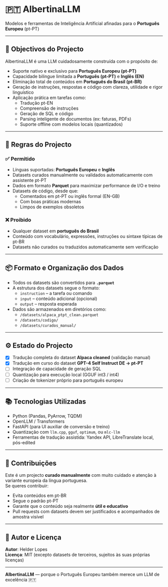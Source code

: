 # 🇵🇹 AlbertinaLLM  
Modelos e ferramentas de Inteligência Artificial afinadas para o **Português Europeu** (pt-PT)

---

## 🎯 Objectivos do Projecto

AlbertinaLLM é uma LLM cuidadosamente construída com o propósito de:

- Suporte nativo e exclusivo para **Português Europeu (pt-PT)**  
- Capacidade bilingue limitada a **Português (pt-PT)** e **Inglês (EN)**
- Eliminação total de conteúdos em **Português do Brasil (pt-BR)**
- Geração de instruções, respostas e código com clareza, utilidade e rigor linguístico
- Aplicação prática em tarefas como:
  - Tradução pt-EN
  - Compreensão de instruções
  - Geração de SQL e código
  - Parsing inteligente de documentos (ex: faturas, PDFs)
  - Suporte offline com modelos locais (quantizados)

---

## 📜 Regras do Projecto

### ✅ Permitido

- Línguas suportadas: **Português Europeu** e **Inglês**
- Datasets curados manualmente ou validados automaticamente com assistente pt-PT
- Dados em formato **Parquet** para maximizar performance de I/O e treino
- Datasets de código, desde que:
  - Comentados em pt-PT ou inglês formal (EN-GB)
  - Com boas práticas modernas
  - Limpos de exemplos obsoletos

### ❌ Proibido

- Qualquer dataset em **português do Brasil**
- Conteúdo com vocabulário, expressões, instruções ou sintaxe típicas de pt-BR
- Datasets não curados ou traduzidos automaticamente sem verificação

---

## 📦 Formato e Organização dos Dados

- Todos os datasets são convertidos para **`.parquet`**  
- A estrutura dos datasets segue o formato:
  - `instruction` – a tarefa ou comando
  - `input` – conteúdo adicional (opcional)
  - `output` – resposta esperada
- Dados são armazenados em diretórios como:
  - `/datasets/alpaca_ptpt_clean.parquet`
  - `/datasets/codigo/`
  - `/datasets/curados_manual/`

---

## ⚙️ Estado do Projecto

- [x] Tradução completa do dataset **Alpaca cleaned** (validação manual)
- [x] Tradução em curso do dataset **GPT-4 Self Instruct DE → pt-PT**
- [ ] Integração de capacidade de geração SQL
- [ ] Quantização para execução local (GGUF int3 / int4)
- [ ] Criação de tokenizer próprio para português europeu

---

## 📚 Tecnologias Utilizadas

- Python (Pandas, PyArrow, TQDM)
- OpenLLM / Transformers
- FastAPI (para UI auxiliar de conversão e treino)
- Quantização com `llm.cpp`, `gguf`, `optimum`, ou `mlc-llm`
- Ferramentas de tradução assistida: Yandex API, LibreTranslate local, pós-edited

---

## 🤝 Contribuições

Este é um projecto **curado manualmente** com muito cuidado e atenção à variante europeia da língua portuguesa.  
Se queres contribuir:

- Evita conteúdos em pt-BR
- Segue o padrão pt-PT
- Garante que o conteúdo seja realmente **útil e educativo**
- Pull requests com datasets devem ser justificados e acompanhados de amostra visível

---

## 🧠 Autor e Licença

**Autor**: Helder Lopes  
**Licença**: MIT (excepto datasets de terceiros, sujeitos às suas próprias licenças)  

---

**AlbertinaLLM** — porque o Português Europeu também merece um LLM de excelência 🇵🇹

